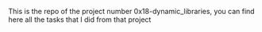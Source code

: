 This is the repo of the project number 0x18-dynamic_libraries, you can find here all the tasks that I did from that project
